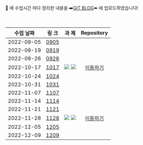 🌼 매 수업시간 마다 정리한 내용을 :arrow_right:[GIT BLOG](https://wkdtpqls.github.io/):arrow_left: 에 업로드하였습니다!

<br>

|수업 날짜| 링 크 | 과 제 | Repository |
|:------:|:---:|:---:|:---:|
|2022-09-05|<a href="https://wkdtpqls.github.io/typescript01/">0905</a>|||
|2022-09-19|<a href="https://wkdtpqls.github.io/typescript02/">0919</a>|||
|2022-09-26|<a href="https://wkdtpqls.github.io/typescript02/">0926</a>|||
|2022-10-17|<a href="https://wkdtpqls.github.io/javascript/project01/">1017</a>|<a href="https://wkdtpqls.github.io/HtmlCSSHardCoding/" target="_blank"><img src="https://img.shields.io/badge/RESUME-FF3633?style=flat&logo=Github&logoColor=white" /></a>  <a href="https://typescript-resume.netlify.app/" target="_blank"><img src="https://img.shields.io/badge/RESUME-00C7B7?style=flat&logo=Netlify&logoColor=white" /></a>|<a href="https://github.com/wkdtpqls/HtmlCSSHardCoding">이동하기</a>|
|2022-10-24|<a href="https://wkdtpqls.github.io/javascript/javascript01/">1024</a>|||
|2022-10-31|<a href="https://wkdtpqls.github.io/javascript/javascript02/">1031</a>|||
|2022-11-07|<a href="https://wkdtpqls.github.io/javascript/javascript03/">1107</a>|||
|2022-11-14|<a href="https://wkdtpqls.github.io/javascript/javascript04/">1114</a>|||
|2022-11-21|<a href="https://wkdtpqls.github.io/javascript/javascript05/">1121</a>|||
|2022-11-28|<a href="https://wkdtpqls.github.io/javascript/javascript06/">1128</a>|<a href="https://wkdtpqls.github.io/Portfolio/" target="_blank"><img src="https://img.shields.io/badge/Portfolio-FF3633?style=flat&logo=Github&logoColor=white" /></a>  <a href="https://javascript-porfolio.netlify.app/" target="_blank"><img src="https://img.shields.io/badge/Portfolio-00C7B7?style=flat&logo=Netlify&logoColor=white" /></a>|<a href="https://github.com/wkdtpqls/Portfolio">이동하기</a>|
|2022-12-05|<a href="https://wkdtpqls.github.io/javascript/javascript07/">1205</a>|||
|2022-12-09|<a href="https://wkdtpqls.github.io/javascript/javascript07/">1209</a>|||
